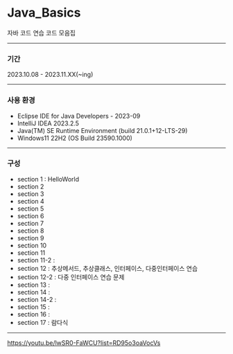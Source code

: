 # Java_Basics
자바 코드 연습 코드 모음집


----
### 기간
2023.10.08 - 2023.11.XX(~ing)

--- 
### 사용 환경
- Eclipse IDE for Java Developers - 2023-09
- IntelliJ IDEA 2023.2.5
- Java(TM) SE Runtime Environment (build 21.0.1+12-LTS-29)
- Windows11 22H2 (OS Build 23590.1000)
---

### 구성

- section 1 : HelloWorld
- section 2
- section 3
- section 4
- section 5
- section 6
- section 7
- section 8
- section 9
- section 10
- section 11
- section 11-2 :
- section 12 : 추상메서드, 추상클래스, 인터페이스, 다중인터페이스 연습
- section 12-2 : 다중 인터페이스 연습 문제
- section 13 :
- section 14 :
- section 14-2 :
- section 15 :
- section 16 :
- section 17 : 람다식

---
https://youtu.be/lwSR0-FaWCU?list=RD95o3oaVocVs
